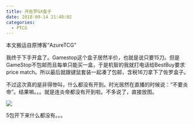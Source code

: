 ```yaml
---
title: 开佐罗GX盒子
date: 2018-09-14 21:40:02
categories:
  - PTCG
---
```

本文搬运自原博客“AzureTCG”

我终于下手开盒了。Gamestop这个盒子居然半价，也就是说只要15刀。但是GameStop不包邮而且每单只能买一盒，于是机智的我就打电话给BestBuy要求price match。所以最后就跟键鼠套装一起凑了包邮，含税16刀拿下了佐罗盒子。

<!--more-->

不过这次真的是非得惨叫，什么都没有开到。时光居然在直播的时候说：“不要炎帝”。结果嘛。。。就是连炎帝都没有开到啦。不多说了，直接放图。

![](https://raw.githubusercontent.com/oscarcx123/hexo_resource/master/img/ptcg_zoroark_gx_box_1.jpg)

5包开下来什么都没有。。。
